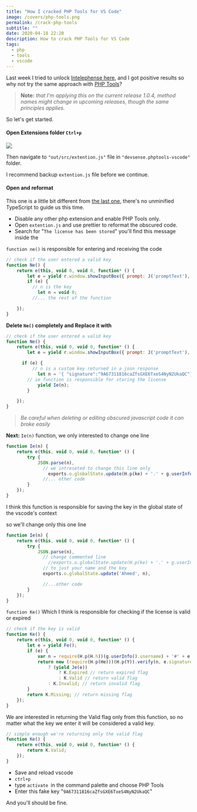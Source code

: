 ```yaml
---
title: "How I cracked PHP Tools for VS Code"
image: /covers/php-tools.png
permalink: /crack-php-tools
subtitle: ""
date: 2020-04-18 22:20
description: How to crack PHP Tools for VS Code
tags:
  - php
  - tools
  - vscode
---
```

<DisclaimerBox body="This tutorial is for educational purposes only." />

Last week I tried to unlock [Intelephense here](https://ahmednagi.com/crack-intelephense/), and I got positive results so why not try the same approach with [PHP Tools](https://marketplace.visualstudio.com/items?itemName=DEVSENSE.phptools-vscode)?

> **Note:** *that I'm applying this on the current release 1.0.4, method names might change in upcoming releases, though the same principles applies.*

So let's get started.

#### Open Extensions folder `Ctrl+p`

![](/uploads/open-ext-fold.png)

Then navigate to `"out/src/extention.js"` file in `"devsense.phptools-vscode"` folder.

 I recommend backup `extention.js` file before we continue.

#### Open and reformat

This one is a little bit different from [the last one](https://ahmednagi.com/crack-intelephense/), there's no unminified TypeScript to guide us this time.

* Disable any other php extension and enable PHP Tools only.
* Open `extention.js` and use prettier to reformat the obscured code.
* Search for "`The license has been stored`" you'll find this message inside the

`function ne()` is responsible for entering and receiving the code

```javascript
// check if the user entered a valid key
function Ne() {
	return e(this, void 0, void 0, function* () {
		let e = yield r.window.showInputBox({ prompt: J('promptText'), placeHolder: J('placeHolder'), ignoreFocusOut: !0 });
		if (e) {
          // n is the key
			let n = void 0;
          //... the rest of the function

	});
}
```

**Delete ``Ne()`` completely and Replace it with**

```javascript
// check if the user entered a valid key
function Ne() {
	return e(this, void 0, void 0, function* () {
		let e = yield r.window.showInputBox({ prompt: J('promptText'), placeHolder: J('placeHolder'), ignoreFocusOut: !0 });

      if (e) {
          // n is a custom key returned in a json response
			let n = '{ "signature":"9A67311816caZfsGXE6TxeS4NyN2UkaQC"}';
        // ie function is responsible for storing the license
			yield Ie(n);
		}

	});
}
```


> *Be careful when deleting or editing obscured javascript code it can broke easily*


**Next:** `Ie(n)` function, we only interested to change one line

```javascript
function Ie(n) {
	return e(this, void 0, void 0, function* () {
		try {
			JSON.parse(n),
              // we intreseted to change this line only
				exports.o.globalState.update(H.p(ke) + '.' + g.userInfo().username, n),
              //... other code
		}
	});
}
```

I think this function is responsible for saving the key in the global state of the vscode's context

so we'll change only this one line

```javascript
function Ie(n) {
	return e(this, void 0, void 0, function* () {
		try {
			JSON.parse(n),
              // change commented line
				//exports.o.globalState.update(H.p(ke) + '.' + g.userInfo().username, n),
              // to just your name and the key
              exports.o.globalState.update('Ahmed', n),

              //...other code
		}
	});
}
```



`function Ke()` Which I think is responsible for checking if the license is valid or expired

```javascript
// check if the key is valid
function Ke() {
	return e(this, void 0, void 0, function* () {
		let e = yield Fe();
		if (e) {
			var n = require(H.p(H.h))(g.userInfo().username) + '#' + e.license + '#' + e.expiration;
			return new (require(H.p(He)))(H.p(Y)).verify(n, e.signature, 'utf8', 'base64')
				? (yield Je(e))
					? K.Expired // return expired flag
					: K.Valid // return valid flag
				: K.Invalid; // return invalid flag
		}
		return K.Missing; // return missing flag
	});
}
```

 We are interested in returning the Valid flag only from this function, so no matter what the key we enter it will be considered a valid key.

```javascript
// simple enough we're returning only the valid flag
function Ke() {
	return e(this, void 0, void 0, function* () {
		return K.Valid;
	});
}
```

* Save and reload vscode
* `ctrl+p`
* type `activate `in the command palette and choose PHP Tools
* Enter this fake key "`9A67311816caZfsGXE6TxeS4NyN2UkaQC`"



And you'll should be fine.
